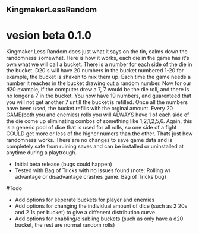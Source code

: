 ## KingmakerLessRandom
# vesion beta 0.1.0
Kingmaker Less Random does just what it says on the tin, calms down the randomness somewhat.  Here is how it works, each die in the game has it's own what
we will call a bucket.  There is a number for each side of the die in the bucket. D20's will have 20 numbers in the bucket numbered 1-20 for example, the bucket
is shaken to mix them up. Each time the game needs a number it reaches in the bucket drawing out a random number.  Now for our d20 example, if the computer drew
a 7, 7 would be the die roll, and there is no longer a 7 in the bucket.  You now have 19 numbers, and guarenteed that you will not get another 7 untill the bucket is
refilled. Once all the numbers have been used, the bucket refills with the orginal amount.  Every 20 GAME(both you and enemies) rolls you will ALWAYS have 1 of each side of the
die come up eliminating combos of something like 1,2,1,2,5,6.  Again, this is a generic pool of dice that is used for all rolls, so one side of a fight COULD get more or less
of the higher numers than the other.  Thats just how randomness works.  There are no changes to save game data and is completely safe from ruining saves and can be installed or
uninstalled at anytime during a playtrough.

* Initial beta release (bugs could happen)
* Tested with Bag of Tricks with no issues found (note: Rolling w/ advantage or disadvantage crashes game.  Bag of Tricks bug)

#Todo
* Add options for seperate buckets for player and enemies
* Add options for changing the individual amount of dice (such as 2 20s and 2 1s per bucket) to give a diffenent distribution curve
* Add options for enabling/disabling buckets (such as only have a d20 bucket, the rest are normal random rolls)